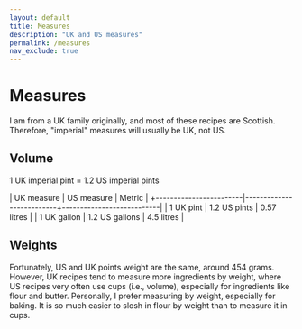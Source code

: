 ```yaml
---
layout: default
title: Measures
description: "UK and US measures"
permalink: /measures
nav_exclude: true
---
```


# Measures

I am from a UK family originally, and most of these recipes are Scottish.
Therefore, "imperial" measures will usually be UK, not US. 

## Volume

1 UK imperial pint = 1.2 US imperial pints

| UK measure             | US measure               | Metric                    |
+------------------------|--------------------------+---------------------------|
| 1 UK pint              | 1.2 US pints             | 0.57 litres               |
| 1 UK gallon            | 1.2 US gallons           | 4.5 litres                |

## Weights

Fortunately, US and UK points weight are the same, around 454 grams. 
However, UK recipes tend to measure more 
ingredients by weight, where US recipes very often use cups (i.e., volume),
especially for ingredients like flour and butter.
Personally, I prefer measuring by weight, especially for baking. It is so
much easier to slosh in flour by weight than to measure it
in cups.

